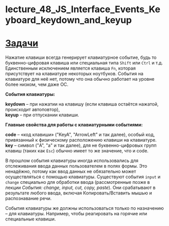 # lecture_48_JS_Interface_Events_Keyboard_keydown_and_keyup

#  [Задачи ](https://github.com/schoolteacherMP/lecture_48_JS_Interface_Events_Keyboard_keydown_and_keyup/blob/main/tasks.md)  

Нажатие клавиши всегда генерирует клавиатурное событие, будь то буквенно-цифровая клавиша или специальная типа `Shift` или `Ctrl` и т.д. Единственным исключением является клавиша `Fn`, которая присутствует на клавиатуре некоторых ноутбуков. События на клавиатуре для неё нет, потому что она обычно работает на уровне более низком, чем даже ОС.  

**События клавиатуры:**  

**keydown** – при нажатии на клавишу (если клавиша остаётся нажатой, происходит автоповтор),   
**keyup** – при отпускании клавиши.  

**Главные свойства для работы с клавиатурными событиями:**    

**code** – «код клавиши» ("KeyA", "ArrowLeft" и так далее), особый код, привязанный к физическому расположению клавиши на клавиатуре.  
**key** – символ ("A", "a" и так далее), для не буквенно-цифровых групп клавиш (таких как `Esc`) обычно имеет то же значение, что и code.  

В прошлом события клавиатуры иногда использовались для отслеживания ввода данных пользователем в полях формы. Это ненадёжно, потому как ввод данных не обязательно может осуществляться с помощью клавиатуры. Существуют события `input` и `change` специально для обработки ввода (рассмотренные позже в лекции _События: change, input, cut, copy, paste_). Они срабатывают в результате любого ввода, включая Копировать/Вставить мышью и распознавание речи.  

События клавиатуры же должны использоваться только по назначению – для клавиатуры. Например, чтобы реагировать на горячие или специальные клавиши.  

